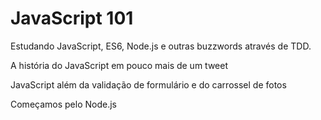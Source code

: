 # JavaScript 101

Estudando JavaScript, ES6, Node.js e outras buzzwords através de TDD.



A história do JavaScript em pouco mais de um tweet



JavaScript além da validação de formulário e do carrossel de fotos



Começamos pelo Node.js

